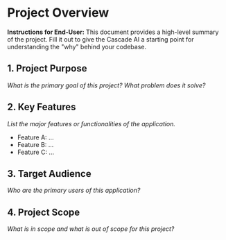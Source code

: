 # Project Overview

**Instructions for End-User:** This document provides a high-level summary of the project. Fill it out to give the Cascade AI a starting point for understanding the "why" behind your codebase.

## 1. Project Purpose

*What is the primary goal of this project? What problem does it solve?*

## 2. Key Features

*List the major features or functionalities of the application.*

-   Feature A: ...
-   Feature B: ...
-   Feature C: ...

## 3. Target Audience

*Who are the primary users of this application?*

## 4. Project Scope

*What is in scope and what is out of scope for this project?*